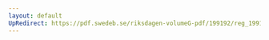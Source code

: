 ```yaml
---
layout: default
UpRedirect: https://pdf.swedeb.se/riksdagen-volumeG-pdf/199192/reg_199192/reg_199192_0359.pdf
---
```


